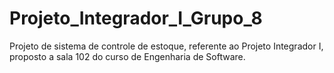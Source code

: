 # Projeto_Integrador_I_Grupo_8
Projeto de sistema de controle de estoque, referente ao Projeto Integrador I, proposto a sala 102 do curso de Engenharia de Software.
